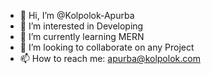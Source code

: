 - 👋 Hi, I’m @Kolpolok-Apurba
- 👀 I’m interested in Developing
- 🌱 I’m currently learning MERN
- 💞️ I’m looking to collaborate on any Project
- 📫 How to reach me: apurba@kolpolok.com



